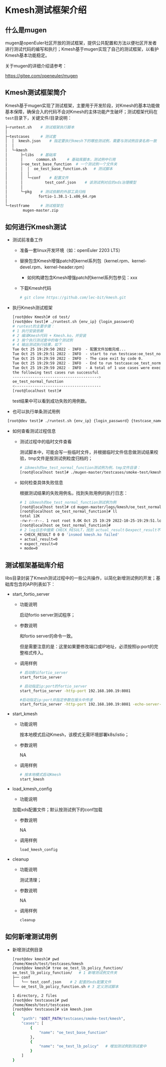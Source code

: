 # Kmesh测试框架介绍

## 什么是mugen

mugen是openEuler社区开放的测试框架，提供公共配置和方法以便社区开发者进行测试代码的编写和执行；Kmesh基于mugen实现了自己的测试框架，以看护Kmesh基本功能稳定。

关于mugen的详细介绍请参考：

https://gitee.com/openeuler/mugen

## Kmesh测试框架简介

Kmesh基于mugen实现了测试框架，主要用于开发阶段，对Kmesh的基本功能做基本保障，确保合入的代码不会对Kmesh的主体功能产生破坏；测试框架代码在`test`目录下，关键文件/目录说明：

```sh
├─runtest.sh	# 测试框架执行脚本
│
├─testcases		# 测试套
│  │  kmesh.json	# 指定要执行kmesh下的哪些测试例，需要与测试例目录名称一致
│  │
│  └─kmesh
│      ├─libs	# 基础库
│      │      common.sh		# 基础库脚本，测试例中引用
│      ├─oe_test_base_function	# 一个测试例一个文件夹
│      │  │  oe_test_base_function.sh	# 测试脚本
│      │  │
│      │  └─conf	# 配置文件
│      │          test_conf.json	# 该测试例对应的xds治理模型
│      │
│      └─pkg	# 测试依赖的外部工具归档
│              fortio-1.38.1-1.x86_64.rpm
│
└─testframe		# 测试框架包
        mugen-master.zip
```

## 如何进行Kmesh测试

- 测试前准备工作

  - 准备一套linux开发环境（如：openEuler 2203 LTS）

  - 替换包含Kmesh增强patch的kernel系列包（kernel.rpm、kernel-devel.rpm、kernel-header.rpm）

    - 如何构建包含Kmesh增强patch的kernel系列包参见：xxx

  - 下载Kmesh代码

    ```sh
    # git clone https://github.com/lec-bit/kmesh.git
    ```

- 执行Kmesh测试框架

  ```sh
  [root@dev Kmesh]# cd test/
  [root@dev test]# ./runtest.sh {env_ip} {login_password}
  # runtest的主要步骤：
  # 1 执行安装依赖
  # 2 编译Kmesh代码 + Kmesh.ko，并安装
  # 3 挨个执行测试套中的每个测试例
  # 4 输出测试执行结果，如下
  Tue Oct 25 19:29:50 2022 - INFO  - 配置文件加载完成...
  Tue Oct 25 19:29:51 2022 - INFO  - start to run testcase:oe_test_normal_function.
  Tue Oct 25 19:29:59 2022 - INFO  - The case exit by code 0.
  Tue Oct 25 19:29:59 2022 - INFO  - End to run testcase:oe_test_normal_function.
  Tue Oct 25 19:29:59 2022 - INFO  - A total of 1 use cases were executed, with 1 successes and 0 failures.
  the following test cases run successful
  --------------------------------------->
  oe_test_normal_function
  <---------------------------------------
  [root@localhost test]#
  ```

  test结果中可以看到成功失败的用例数。
  
- 也可以执行单条测试用例  
 
 ```sh
  [root@dev test]# ./runtest.sh {env_ip} {login_password} {testcase_name}
  ```

- 如何查看测试过程信息

  - 测试过程中的临时文件查看

    测试脚本中，可能会写一些临时文件，并根据临时文件信息做测试结果校验，tmp文件是按测试例粒度归档的；

    ```sh
    # 以kmesh的oe_test_normal_function测试例为例，tmp文件目录：
    [root@localhost test]# ./mugen-master/testcases/smoke-test/kmesh/oe_test_normal_function/
    ```

  - 如何检查具体失败信息

    根据测试结果的失败用例名，找到失败用例的执行日志：

    ```sh
    # 1 以kmesh的oe_test_normal_function测试例为例
    [root@localhost test]# cd mugen-master/logs/kmesh/oe_test_normal_function/
    [root@localhost oe_test_normal_function]# ll
    total 12K
    -rw-r--r--. 1 root root 9.0K Oct 25 19:29 2022-10-25-19:29:51.log
    [root@localhost oe_test_normal_function]#
    # 2 log日志中搜索 CHECK_RESULT，找到 actual_result与expect_result不一致的校验项就是出问题的点
    + CHECK_RESULT 0 0 0 'insmod kmesh.ko failed'
    + actual_result=0
    + expect_result=0
    + mode=0
    ```

## 测试框架基础库介绍

libs目录封装了Kmesh测试过程中的一些公共操作，以简化新增测试例的开发；基础库包含的API列表如下：

- start_fortio_server

  - 功能说明

    启动fortio server测试程序；

  - 参数说明

    和fortio server的命令一致。
    
    但是需要注意的是：这里如果要修改端口或IP地址，必须按照ip:port的完整格式传入。
    
  - 调用样例

    ```sh
    # 启动默认fortio_server
    start_fortio_server
    
    # 启动指定ip:port的fortio_server
    start_fortio_server -http-port 192.168.100.19:8081
    
    #启动指定ip:port并指定参数在报头中传递
    start_fortio_server -http-port 192.168.100.19:8081 -echo-server-default-params="server:1"
    ```

- start_kmesh

  - 功能说明

    按本地模式启动Kmesh，该模式无需环境部署k8s/istio；

  - 参数说明

    NA

  - 调用样例

    ```sh
    # 按本地模式启动Kmesh
    start_kmesh
    ```

- load_kmesh_config

  -  功能说明

    加载xds配置文件；默认按测试例下的conf加载

  - 参数说明

    NA

  - 调用样例

    ```sh
    load_kmesh_config
    ```

- cleanup

  - 功能说明

    测试清理；

  - 参数说明

    NA

  - 调用样例

    ```sh
    cleanup
    ```

## 如何新增测试用例

- 新增测试例目录

  ```sh
  [root@dev kmesh]# pwd
  /home/Kmesh/test/testcases/kmesh
  [root@dev kmesh]# tree oe_test_lb_policy_function/
  oe_test_lb_policy_function/	# 1 新增测试例文件夹
  ├── conf	
  │   └── test_conf.json	# 2 配套的xds配置文件
  └── oe_test_lb_policy_function.sh	# 3 定义测试脚本
  
  1 directory, 2 files
  [root@dev testcases]# pwd
  /home/Kmesh/test/testcases
  [root@dev testcases]# vim kmesh.json
  {
      "path": "$OET_PATH/testcases/smoke-test/kmesh",
      "cases": [
          {
              "name": "oe_test_base_function"
          },
          {
              "name": "oe_test_lb_policy"	# 增加测试例到测试套中
          }
      ]
  }
  ```
